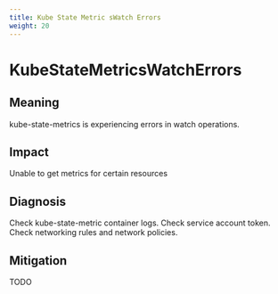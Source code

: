 ```yaml
---
title: Kube State Metric sWatch Errors
weight: 20
---
```


# KubeStateMetricsWatchErrors

## Meaning

kube-state-metrics is experiencing errors in watch operations.

## Impact

Unable to get metrics for certain resources

## Diagnosis

Check kube-state-metric container logs.
Check service account token.
Check networking rules and network policies.

## Mitigation

TODO
